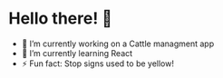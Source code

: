 # Hello there! 👋


- 🔭 I’m currently working on a Cattle managment app
- 🌱 I’m currently learning React
- ⚡ Fun fact: Stop signs used to be yellow!

